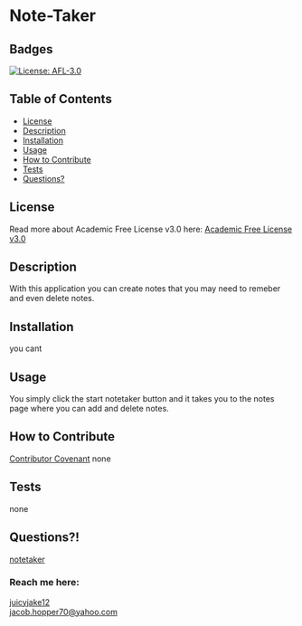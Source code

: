 # Note-Taker
  ## Badges
  [![License: AFL-3.0](https://img.shields.io/badge/License-AFL--3.0-lightgrey.svg)](https://opensource.org/licenses/AFL-3.0)
 
  ## Table of Contents

  * [License](#license)
  * [Description](#description)
  * [Installation](#installation)
  * [Usage](#usage)
  * [How to Contribute](#how-to-contribute)
  * [Tests](#tests)
  * [Questions?](#questions)
  
  ## License
  Read more about Academic Free License v3.0 here:
  [Academic Free License v3.0](https://opensource.org/licenses/AFL-3.0)
  
  ## Description
  With this application you can create notes that you may need to remeber and even delete notes.
 
  ## Installation
  you cant
  
  ## Usage
  You simply click the start notetaker button and it takes you to the notes page where you can add and delete notes.
  
  ## How to Contribute
  [Contributor Covenant](https://www.contributor-covenant.org/) 
  none
 
  ## Tests
  none
  
  ## Questions?!
  [notetaker](https://user-images.githubusercontent.com/108505695/194978331-9722f935-ef66-4fee-b9db-27d1d5337def.png)

  ### Reach me here: 
  [juicyjake12](https://github.com/juicyjake12)  
  jacob.hopper70@yahoo.com
